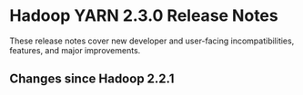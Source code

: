 # Hadoop YARN 2.3.0 Release Notes

These release notes cover  new developer and user-facing incompatibilities, features, and major improvements.

## Changes since Hadoop 2.2.1



